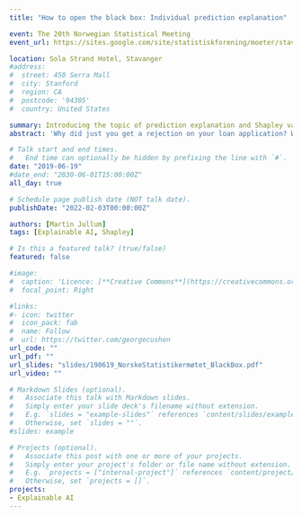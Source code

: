 ```yaml
---
title: "How to open the black box: Individual prediction explanation"

event: The 20th Norwegian Statistical Meeting
event_url: https://sites.google.com/site/statistiskforening/moeter/stavanger-2019

location: Sola Strand Hotel, Stavanger
#address:
#  street: 450 Serra Mall
#  city: Stanford
#  region: CA
#  postcode: '94305'
#  country: United States

summary: Introducing the topic of prediction explanation and Shapley values + some words on our methods for accounting for the feature dependence
abstract: 'Why did just you get a rejection on your loan application? Why was the price of your car insurance higher than that of your neighbor? More and more such decisions are made by complex statistical methods/machine learning models based on relevant data. Such methods are often referred to as "black boxes” due to the difficulty of understanding how they work and produce different predictions. As these methods become increasingly more important for individuals in our society, there is a clear need for methods which can help us understand such predictions, that is “opening the black box”. In this talk, I will motivate why this is useful and important. I will further discuss how Shapley values from game theory can be used as an explanation framework, and emphasize the importance of accounting for the covariate/feature dependence when estimating the Shapley values.'

# Talk start and end times.
#   End time can optionally be hidden by prefixing the line with `#`.
date: "2019-06-19"
#date_end: "2030-06-01T15:00:00Z"
all_day: true

# Schedule page publish date (NOT talk date).
publishDate: "2022-02-03T00:00:00Z"

authors: [Martin Jullum]
tags: [Explainable AI, Shapley]

# Is this a featured talk? (true/false)
featured: false

#image:
#  caption: 'Licence: [**Creative Commons**](https://creativecommons.org/licenses/by/2.0/deed.no)'
#  focal_point: Right

#links:
#- icon: twitter
#  icon_pack: fab
#  name: Follow
#  url: https://twitter.com/georgecushen
url_code: ""
url_pdf: ""
url_slides: "slides/190619_NorskeStatistikermøtet_BlackBox.pdf"
url_video: ""

# Markdown Slides (optional).
#   Associate this talk with Markdown slides.
#   Simply enter your slide deck's filename without extension.
#   E.g. `slides = "example-slides"` references `content/slides/example-slides.md`.
#   Otherwise, set `slides = ""`.
#slides: example

# Projects (optional).
#   Associate this post with one or more of your projects.
#   Simply enter your project's folder or file name without extension.
#   E.g. `projects = ["internal-project"]` references `content/project/deep-learning/index.md`.
#   Otherwise, set `projects = []`.
projects:
- Explainable AI
---
```

